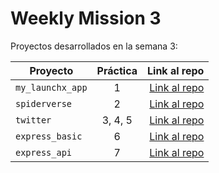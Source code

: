 # Weekly Mission 3
Proyectos desarrollados en la semana 3:

| Proyecto | Práctica | Link al repo |
| ------------- |:-------------:| -----:|
|`my_launchx_app`|1|[Link al repo](https://github.com/mgonzalez94/playbook-launchx-nodejs)|
|`spiderverse`|2|[Link al repo](https://github.com/mgonzalez94/playbook-launchx-nodejs)|
|`twitter`|3, 4, 5|[Link al repo](https://github.com/mgonzalez94/playbook-launchx-nodejs)|
|`express_basic`|6|[Link al repo](https://github.com/mgonzalez94/playbook-launchx-nodejs)|
|`express_api`|7|[Link al repo](https://github.com/mgonzalez94/playbook-launchx-nodejs)|
